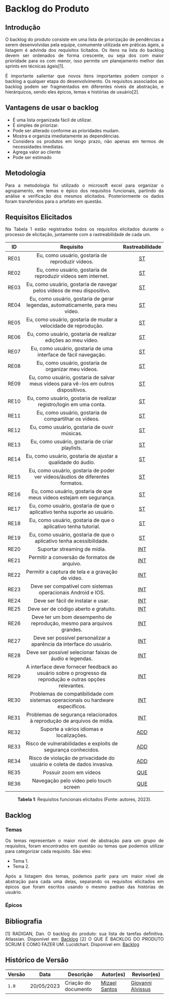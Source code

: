 # Backlog do Produto
## Introdução

<div style="text-align:justify">
<p>O backlog do produto consiste em uma lista de priorização de pendências a serem desenvolvidas pela equipe, comumente utilizada em práticas ágeis,  a listagem é advinda dos requisitos licitados. Os itens na lista do backlog devem ser ordenados de forma crescente, ou seja dos com maior prioridade para os com menor, isso permite um planejamento melhor das sprints em técnicas ágeis[1].</p>
<p>É importante salientar que novos itens importantes podem compor o backlog a qualquer etapa do desenvolvimento. Os requisitos associados ao backlog podem ser fragmentados em diferentes níveis de abstração, e hierárquicos, sendo eles épicos, temas e histórias de usuário[2].</p>
</div>

## Vantagens de usar o backlog 
<div style="text-align:justify">
    <ul>
        <li>É uma lista organizada fácil de utilizar.
        <li>É simples de priorizar.
        <li>Pode ser alterado conforme as prioridades mudam.
        <li>Mostra e organiza imediatamente as dependências.
        <li>Considera os produtos em longo prazo, não apenas em termos de necessidades imediatas.
        <li>Agrega valor ao cliente
        <li>Pode ser estimado
    </ul>
</div>

## Metodologia
<div style="text-align:justify">
<p>Para a metodologia foi utilizado o microsoft excel para organizar o agrupamento, em temas e épico dos requisitos funcionais, partindo da análise e verificação dos mesmos elicitados. Posteriormente os dados foram transferidos para o artefato em questão. </p>

## Requisitos Elicitados
<div style="text-align:justify">
<p>Na Tabela 1 estão registrados todos os requisitos elicitados durante o processo de elicitação, juntamente com a rastreabilidade de cada um.</p>

| ID | Requisito | Rastreabilidade |
| :-: | :-: | :-: |
| RE01 | Eu, como usuário, gostaria de reproduzir vídeos. | [ST](https://requisitos-de-software.github.io/2023.1-VLC/#/elicitacao/storytelling) |
| RE02 | Eu, como usuário, gostaria de reproduzir vídeos sem internet. | [ST](https://requisitos-de-software.github.io/2023.1-VLC/#/elicitacao/storytelling) |
| RE03 | Eu, como usuário, gostaria de navegar pelos vídeos de meu dispositivo. | [ST](https://requisitos-de-software.github.io/2023.1-VLC/#/elicitacao/storytelling) |
| RE04 | Eu, como usuário, gostaria de gerar legendas, automaticamente, para meu vídeo.  | [ST](https://requisitos-de-software.github.io/2023.1-VLC/#/elicitacao/storytelling) |
| RE05 | Eu, como usuário, gostaria de mudar a velocidade de reprodução. | [ST](https://requisitos-de-software.github.io/2023.1-VLC/#/elicitacao/storytelling) |
| RE06 | Eu, como usuário, gostaria de realizar edições ao meu vídeo.  | [ST](https://requisitos-de-software.github.io/2023.1-VLC/#/elicitacao/storytelling) |
| RE07 | Eu, como usuário, gostaria de uma interface de fácil navegação. | [ST](https://requisitos-de-software.github.io/2023.1-VLC/#/elicitacao/storytelling) |
| RE08 | Eu, como usuário, gostaria de organizar meu vídeos. | [ST](https://requisitos-de-software.github.io/2023.1-VLC/#/elicitacao/storytelling) |
| RE09 | Eu, como usuário, gostaria de salvar meus vídeos para vê-los em outros dispositivos.  |  [ST](https://requisitos-de-software.github.io/2023.1-VLC/#/elicitacao/storytelling) |
| RE10 | Eu, como usuário, gostaria de realizar registro/login em uma conta.  | [ST](https://requisitos-de-software.github.io/2023.1-VLC/#/elicitacao/storytelling) |
| RE11 | Eu, como usuário, gostaria de compartilhar os vídeos. |  [ST](https://requisitos-de-software.github.io/2023.1-VLC/#/elicitacao/storytelling) |
| RE12 | Eu, como usuário, gostaria de ouvir músicas. | [ST](https://requisitos-de-software.github.io/2023.1-VLC/#/elicitacao/storytelling) |
| RE13 | Eu, como usuário, gostaria de criar playlists. | [ST](https://requisitos-de-software.github.io/2023.1-VLC/#/elicitacao/storytelling) |
| RE14 | Eu, como usuário, gostaria de ajustar a qualidade do áudio.  | [ST](https://requisitos-de-software.github.io/2023.1-VLC/#/elicitacao/storytelling) |
| RE15 | Eu, como usuário, gostaria de poder ver vídeos/áudios de diferentes formatos. | [ST](https://requisitos-de-software.github.io/2023.1-VLC/#/elicitacao/storytelling) |
| RE16 | Eu, como usuário, gostaria de que meus vídeos estejam em segurança. | [ST](https://requisitos-de-software.github.io/2023.1-VLC/#/elicitacao/storytelling) |
| RE17 | Eu, como usuário, gostaria de que o aplicativo tenha suporte ao usuário. | [ST](https://requisitos-de-software.github.io/2023.1-VLC/#/elicitacao/storytelling) |
| RE18 | Eu, como usuário, gostaria de que o aplicativo tenha tutorial. | [ST](https://requisitos-de-software.github.io/2023.1-VLC/#/elicitacao/storytelling) |
| RE19 | Eu, como usuário, gostaria de que o aplicativo tenha acessibilidade. |  [ST](https://requisitos-de-software.github.io/2023.1-VLC/#/elicitacao/storytelling) |
| RE20 | Suportar streaming de mídia.  | [INT](https://requisitos-de-software.github.io/2023.1-VLC/#/elicitacao/introspeccao)
| RE21 | Permitir a conversão de formatos de arquivo.  | [INT](https://requisitos-de-software.github.io/2023.1-VLC/#/elicitacao/introspeccao)
| RE22 | Permitir a captura de tela e a gravação de vídeo.  | [INT](https://requisitos-de-software.github.io/2023.1-VLC/#/elicitacao/introspeccao)
| RE23 | Deve ser compatível com sistemas operacionais Android e IOS. | [INT](https://requisitos-de-software.github.io/2023.1-VLC/#/elicitacao/introspeccao)
| RE24 | Deve ser fácil de instalar e usar. | [INT](https://requisitos-de-software.github.io/2023.1-VLC/#/elicitacao/introspeccao)
| RE25 | Deve ser de código aberto e gratuito. | [INT](https://requisitos-de-software.github.io/2023.1-VLC/#/elicitacao/introspeccao)
| RE26 | Deve ter um bom desempenho de reprodução, mesmo para arquivos grandes. | [INT](https://requisitos-de-software.github.io/2023.1-VLC/#/elicitacao/introspeccao)
| RE27 | Deve ser possível personalizar a aparência da interface do usuário.  | [INT](https://requisitos-de-software.github.io/2023.1-VLC/#/elicitacao/introspeccao)
| RE28 | Deve ser possível selecionar faixas de áudio e legendas.  | [INT](https://requisitos-de-software.github.io/2023.1-VLC/#/elicitacao/introspeccao)
| RE29 | A interface deve fornecer feedback ao usuário sobre o progresso da reprodução e outras opções relevantes. |  [INT](https://requisitos-de-software.github.io/2023.1-VLC/#/elicitacao/introspeccao) 
| RE30 | Problemas de compatibilidade com sistemas operacionais ou hardware específicos. |  [INT](https://requisitos-de-software.github.io/2023.1-VLC/#/elicitacao/introspeccao)
| RE31 | Problemas de segurança relacionados à reprodução de arquivos de mídia. | [INT](https://requisitos-de-software.github.io/2023.1-VLC/#/elicitacao/introspeccao)
| RE32 | Suporte a vários idiomas e localizações. | [ADD](https://requisitos-de-software.github.io/2023.1-VLC/#/elicitacao/analise-de-documentos) |
| RE33 | Risco de vulnerabilidades e exploits de segurança conhecidos. | [ADD](https://requisitos-de-software.github.io/2023.1-VLC/#/elicitacao/analise-de-documentos) |
| RE34 | Risco de violação de privacidade do usuário e coleta de dados invasiva. | [ADD](https://requisitos-de-software.github.io/2023.1-VLC/#/elicitacao/analise-de-documentos) |
| RE35 | Possuir zoom em videos  | [QUE](https://requisitos-de-software.github.io/2023.1-VLC/#/elicitacao/questionario) |
| RE36 | Navegação pelo video pelo touch screen | [QUE](https://requisitos-de-software.github.io/2023.1-VLC/#/elicitacao/questionario) |


<div align="center">
<p> <b>Tabela 1</b>: Requisitos funcionais elicitados (Fonte: autores, 2023). </p>
</div>

## Backlog 

### Temas 
<div style="text-align:justify">
    <p>Os temas representam o maior nivel de abstração para um grupo de requisitos, foram encontrados em questão ou temas que podemos utilizar para categorizar cada requisito. São eles:</p>
    <ul>
        <li> Tema 1.
        <li> Tema 2.
    </ul>
    <p>Após a listagem dos temas, podemos partir para um maior nível de abstração para cada uma delas, separando os requisitos elicitados em épicos que foram escritos usando o mesmo padrao das histórias de usuário.</p>

</div>

### Épicos 


## Bibliografia
[1] RADIGAN, Dan. O backlog do produto: sua lista de tarefas definitiva. Atlassian. Disponível em: [Backlog](https://www.atlassian.com/br/agile/scrum/backlogs)
[2] O QUE É BACKLOG DO PRODUTO SCRUM E COMO FAZER UM. Lucidchart. Disponível em: [Backlog](https://www.lucidchart.com/blog/pt/como-fazer-um-backlog-do-produto) 

## Histórico de Versão

| Versão | Data          | Descrição                          | Autor(es)     |  Revisor(es)  |
| ------ | ------------- | ---------------------------------- | ------------- | ------------- |
| `1.0`  | 20/05/2023    | Criação do documento               | [Mizael Santos](https://github.com/frmiza) |  [Giovanni Alvissus](https://github.com/giovanni1106) |
